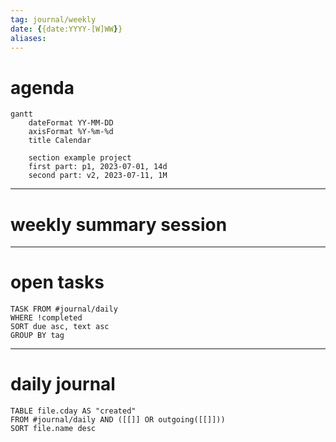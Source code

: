 ```yaml
---
tag: journal/weekly
date: {{date:YYYY-[W]WW}}
aliases:
---
```

# agenda
```mermaid 
gantt 
	dateFormat YY-MM-DD 
	axisFormat %Y-%m-%d
	title Calendar

	section example project 
	first part: p1, 2023-07-01, 14d
	second part: v2, 2023-07-11, 1M
```
--- 
# weekly summary session
---
# open tasks 
```dataview 
TASK FROM #journal/daily   
WHERE !completed
SORT due asc, text asc
GROUP BY tag
```
---
# daily journal
```dataview 
TABLE file.cday AS "created" 
FROM #journal/daily AND ([[]] OR outgoing([[]]))
SORT file.name desc 
```
